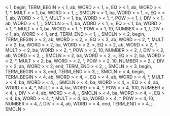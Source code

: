  < 1, begin, TERM_BEGIN > 
 < 1, ab, WORD > 
 < 1, =, EQ > 
 < 1, ab, WORD > 
 < 1, *, MULT > 
 < 1, ba, WORD > 
 < 1, ;, SMCLN > 
 < 1, ba, WORD > 
 < 1, =, EQ > 
 < 1, ab, WORD > 
 < 1, *, MULT > 
 < 1, ba, WORD > 
 < 1, ^, POW > 
 < 1, /, DIV > 
 < 1, ab, WORD > 
 < 1, ;, SMCLN > 
 < 1, ba, WORD > 
 < 1, =, EQ > 
 < 1, ba, WORD > 
 < 1, *, MULT > 
 < 1, ba, WORD > 
 < 1, ^, POW > 
 < 1, 10, NUMBER > 
 < 1, /, DIV > 
 < 1, ab, WORD > 
 < 1, end, TERM_END > 
 < 1, ;, SMCLN > 
 < 2, begin, TERM_BEGIN > 
 < 2, ab, WORD > 
 < 2, =, EQ > 
 < 2, ab, WORD > 
 < 2, *, MULT > 
 < 2, ba, WORD > 
 < 2, ba, WORD > 
 < 2, =, EQ > 
 < 2, ab, WORD > 
 < 2, *, MULT > 
 < 2, ba, WORD > 
 < 2, ^, POW > 
 < 2, 10, NUMBER > 
 < 2, /, DIV > 
 < 2, ab, WORD > 
 < 2, ;, SMCLN > 
 < 2, ba, WORD > 
 < 2, =, EQ > 
 < 2, ba, WORD > 
 < 2, *, MULT > 
 < 2, ba, WORD > 
 < 2, ^, POW > 
 < 2, 10, NUMBER > 
 < 2, /, DIV > 
 < 2, ab, WORD > 
 < 2, end, TERM_END > 
 < 2, ;, SMCLN > 
 < 3, begin, TERM_BEGIN > 
 < 3, end, TERM_END > 
 < 3, ;, SMCLN > 
 < 4, begin, TERM_BEGIN > 
 < 4, ab, WORD > 
 < 4, =, EQ > 
 < 4, ab, WORD > 
 < 4, *, MULT > 
 < 4, ba, WORD > 
 < 4, ;, SMCLN > 
 < 4, ba, WORD > 
 < 4, =, EQ > 
 < 4, ab, WORD > 
 < 4, *, MULT > 
 < 4, ba, WORD > 
 < 4, ^, POW > 
 < 4, 100, NUMBER > 
 < 4, /, DIV > 
 < 4, ab, WORD > 
 < 4, ;, SMCLN > 
 < 4, ba, WORD > 
 < 4, =, EQ > 
 < 4, ba, WORD > 
 < 4, *, MULT > 
 < 4, ba, WORD > 
 < 4, ^, POW > 
 < 4, 10, NUMBER > 
 < 4, /, DIV > 
 < 4, ab, WORD > 
 < 4, end, TERM_END > 
 < 4, ;, SMCLN > 
